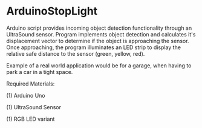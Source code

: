 # ArduinoStopLight

Arduino script provides incoming object detection functionality through an UltraSound sensor. Program implements object detection and calculates it's displacement vector to determine if the object is approaching the sensor. Once approaching, the program illuminates an LED strip to display the relative safe distance to the sensor (green, yellow, red).

Example of a real world application would be for a garage, when having to park a car in a tight space.


Required Materials:

  (1) Arduino Uno
  
  (1) UltraSound Sensor
  
  (1) RGB LED variant
